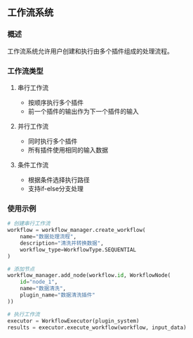 ## 工作流系统

### 概述
工作流系统允许用户创建和执行由多个插件组成的处理流程。

### 工作流类型
1. 串行工作流
   - 按顺序执行多个插件
   - 前一个插件的输出作为下一个插件的输入

2. 并行工作流
   - 同时执行多个插件
   - 所有插件使用相同的输入数据

3. 条件工作流
   - 根据条件选择执行路径
   - 支持if-else分支处理

### 使用示例
```python
# 创建串行工作流
workflow = workflow_manager.create_workflow(
    name="数据处理流程",
    description="清洗并转换数据",
    workflow_type=WorkflowType.SEQUENTIAL
)

# 添加节点
workflow_manager.add_node(workflow.id, WorkflowNode(
    id="node_1",
    name="数据清洗",
    plugin_name="数据清洗插件"
))

# 执行工作流
executor = WorkflowExecutor(plugin_system)
results = executor.execute_workflow(workflow, input_data)
```
